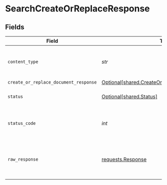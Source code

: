 # SearchCreateOrReplaceResponse


## Fields

| Field                                                                                                      | Type                                                                                                       | Required                                                                                                   | Description                                                                                                |
| ---------------------------------------------------------------------------------------------------------- | ---------------------------------------------------------------------------------------------------------- | ---------------------------------------------------------------------------------------------------------- | ---------------------------------------------------------------------------------------------------------- |
| `content_type`                                                                                             | *str*                                                                                                      | :heavy_check_mark:                                                                                         | HTTP response content type for this operation                                                              |
| `create_or_replace_document_response`                                                                      | [Optional[shared.CreateOrReplaceDocumentResponse]](../../models/shared/createorreplacedocumentresponse.md) | :heavy_minus_sign:                                                                                         | OK                                                                                                         |
| `status`                                                                                                   | [Optional[shared.Status]](../../models/shared/status.md)                                                   | :heavy_minus_sign:                                                                                         | Default error response                                                                                     |
| `status_code`                                                                                              | *int*                                                                                                      | :heavy_check_mark:                                                                                         | HTTP response status code for this operation                                                               |
| `raw_response`                                                                                             | [requests.Response](https://requests.readthedocs.io/en/latest/api/#requests.Response)                      | :heavy_minus_sign:                                                                                         | Raw HTTP response; suitable for custom response parsing                                                    |